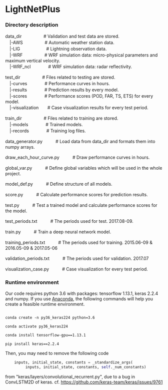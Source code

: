 
# LightNetPlus
### Directory description
data_dir　　　　　\# Validation and test data are stored. <br>
　|-AWS　　　　　\# Automatic weather station data. <br>
　|-LIG　　　　　　\# Lightning observation data. <br>
　|-WRF　　　　　\# WRF simulation data: micro-physical parameters and maximum vertical velocity. <br>
　|-WRF_ncl　　　　\# WRF simulation data: radar reflectivity. <br>

test_dir　　　　　\# Files related to testing are stored. <br>
　|-curves　　　　\# Performance curves in hours. <br>
　|-results　　　　\# Prediction results by every model. <br>
　|-scores　　　　\# Performance scores (POD, FAR, TS, ETS) for every model. <br>
　|-visualization　　\# Case visualization results for every test period. <br>

train_dir　　　　　\# Files related to training are stored. <br>
　|-models　　　　\# Trained models. <br>
　|-records　　　　\# Training log files. <br>

data_generator.py　　　\# Load data from data_dir and formats them into numpy arrays.

draw_each_hour_curve.py　　　\# Draw performance curves in hours.

global_var.py　　　\# Define global variables which will be used in the whole project.

model_def.py　　　\# Define structure of all models.

score.py　　　\# Calculate performance scores for prediction results.

test.py　　　\# Test a trained model and calculate performance scores for the model.

test_periods.txt　　　\# The periods used for test. 2017.08-09.

train.py　　　\# Train a deep neural network model.

training_periods.txt　　　\# The periods used for training. 2015.06-09 & 2016.05-09 & 2017.05-06

validation_periods.txt　　　\# The periods used for validation. 2017.07

visualization_case.py　　　\# Case visualization for every test period.
### Runtime environment
Our code requires python 3.6 with packages: tensorflow 1.13.1, keras 2.2.4 and numpy. If you use [Anaconda](https://www.anaconda.com/), the following commands will help you create a feasible runtime environment.
~~~~~~~~~~~~~~~~~~~~~~~~~~~~~~~~~~~~~~~~~~~~~~~~~~~~~~

conda create -n py36_keras224 python=3.6

conda activate py36_keras224 

conda install tensorflow-gpu==1.13.1

pip install keras==2.2.4

~~~~~~~~~~~~~~~~~~~~~~~~~~~~~~~~~~~~~~~~~~~~~~~~~~~~~~
Then, you may need to remove the following code 
```python
    inputs, initial_state, constants = _standardize_args(
         inputs, initial_state, constants, self._num_constants)
```
from "keras/layers/convolutional_recurrent.py", due to a bug in ConvLSTM2D of keras. cf. https://github.com/keras-team/keras/issues/9761
